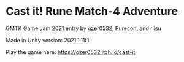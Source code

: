 # Cast it! Rune Match-4 Adventure
GMTK Game Jam 2021 entry by ozer0532, Purecon, and riisu

Made in Unity version: 2021.1.11f1

Play the game here: https://ozer0532.itch.io/cast-it
